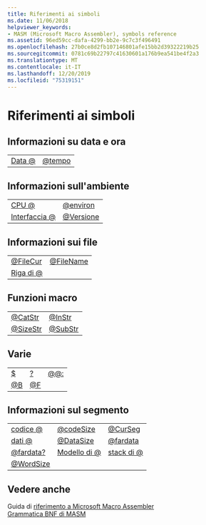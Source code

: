 ```yaml
---
title: Riferimenti ai simboli
ms.date: 11/06/2018
helpviewer_keywords:
- MASM (Microsoft Macro Assembler), symbols reference
ms.assetid: 96ed59cc-dafa-4299-bb2e-9c7c3f496491
ms.openlocfilehash: 27b0ce8d2fb107146801afe15bb2d39322219b25
ms.sourcegitcommit: 0781c69b22797c41630601a176b9ea541be4f2a3
ms.translationtype: MT
ms.contentlocale: it-IT
ms.lasthandoff: 12/20/2019
ms.locfileid: "75319151"
---
```

# <a name="symbols-reference"></a>Riferimenti ai simboli

## <a name="date-and-time-information"></a>Informazioni su data e ora

|||
|-|-|
|[Data \@](at-date.md)|[\@tempo](at-time.md)|

## <a name="environment-information"></a>Informazioni sull'ambiente

|||
|-|-|
|[CPU \@](at-cpu.md)|[\@environ](at-environ.md)|
|[Interfaccia \@](at-interface.md)|[\@Versione](at-version.md)|

## <a name="file-information"></a>Informazioni sui file

|||
|-|-|
|[\@FileCur](at-filecur.md)|[\@FileName](at-filename.md)|
|[Riga di \@](at-line.md)||

## <a name="macro-functions"></a>Funzioni macro

|||
|-|-|
|[\@CatStr](at-catstr.md)|[\@InStr](at-instr.md)|
|[\@SizeStr](at-sizestr.md)|[\@SubStr](at-substr.md)|

## <a name="miscellaneous"></a>Varie

||||
|-|-|-|
|[\$](dollar.md)|[\?](q.md)|[\@\@:](at-at.md)|
|[\@B](at-b.md)|[\@F](at-f.md)||

## <a name="segment-information"></a>Informazioni sul segmento

||||
|-|-|-|
|[codice \@](at-code.md)|[\@codeSize](at-codesize.md)|[\@CurSeg](at-curseg.md)|
|[dati \@](at-data.md)|[\@DataSize](at-datasize.md)|[\@fardata](at-fardata.md)|
|[\@fardata?](at-fardata-q.md)|[Modello di \@](at-model.md)|[stack di \@](at-stack.md)|
|[\@WordSize](at-wordsize.md)|||

## <a name="see-also"></a>Vedere anche

Guida di [riferimento a Microsoft Macro Assembler](microsoft-macro-assembler-reference.md)\
[Grammatica BNF di MASM](masm-bnf-grammar.md)
